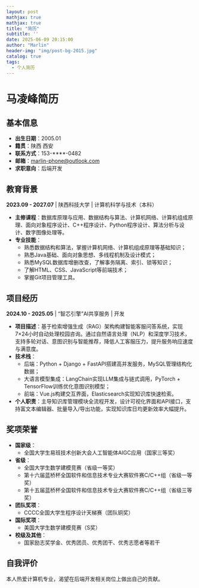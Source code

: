 ```yaml
---
layout: post
mathjax: true
mathjax: true
title: "简历"
subtitle: ''
date: 2025-06-09 20:15:00
author: "Marlin"
header-img: "img/post-bg-2015.jpg"
catalog: true
tags:
  - 个人简历
---
```




# 马凌峰简历

## 基本信息
- **出生日期**：2005.01  
- **籍贯**：陕西 西安  
- **联系方式**：153-****-0482  
- **邮箱**：marlin-phone@outlook.com  
- **求职意向**：后端开发  


## 教育背景
**2023.09 - 2027.07** | 陕西科技大学 | 计算机科学与技术（本科）  
- **主修课程**：数据库原理与应用、数据结构与算法、计算机网络、计算机组成原理、面向对象程序设计、C++程序设计、Python程序设计、算法分析与设计、数字图像处理等。  
- **专业技能**：  
  - 熟悉数据结构和算法，掌握计算机网络、计算机组成原理等基础知识；  
  - 熟悉Java基础、面向对象思想、多线程机制及设计模式；  
  - 熟悉MySQL数据库增删改查，了解事务隔离、索引、锁等知识；  
  - 了解HTML、CSS、JavaScript等前端技术；
  - 掌握Git项目管理工具。  


## 项目经历
**2024.10 - 2025.05** | “智芯引擎”AI共享服务 | 开发  
- **项目描述**：基于检索增强生成（RAG）架构构建智能客服问答系统，实现7×24小时自动处理校园咨询。通过自然语言处理（NLP）和深度学习技术，支持多轮对话、意图识别与智能推荐，降低人工客服压力，提升服务响应速度与满意度。  
- **技术栈**：  
  - 后端：Python + Django + FastAPI搭建高并发服务，MySQL管理结构化数据；  
  - 大语言模型集成：LangChain实现LLM集成与链式调用，PyTorch + TensorFlow训练优化意图识别模型；  
  - 前端：Vue.js构建交互界面，Elasticsearch实现知识库快速检索。  
- **个人职责**：主导知识库管理模块全流程开发，设计可视化界面和API接口，支持富文本编辑器、批量导入/导出功能，实现知识库日均更新效率大幅提升。  


## 奖项荣誉
- **国家级**：  
  - 全国大学生易班技术创新大会人工智能体AIGC应用（国家三等奖）  
- **省级**：  
  - 全国大学生数学建模竞赛（省级一等奖）  
  - 第十六届蓝桥杯全国软件和信息技术专业大赛软件赛C/C++组（省级一等奖）  
  - 第十五届蓝桥杯全国软件和信息技术专业大赛软件赛C/C++组（省级三等奖）  
- **团队奖项**：  
  - CCCC全国大学生程序设计天梯赛（团队铜奖）  
- **国际奖项**：  
  - 美国大学生数学建模竞赛（S奖）  
- **校级及其他**：  
  - 国家励志奖学金、优秀团员、优秀团干、优秀志愿者等若干  


## 自我评价
本人热爱计算机专业，渴望在后端开发相关岗位上做出自己的贡献。  

